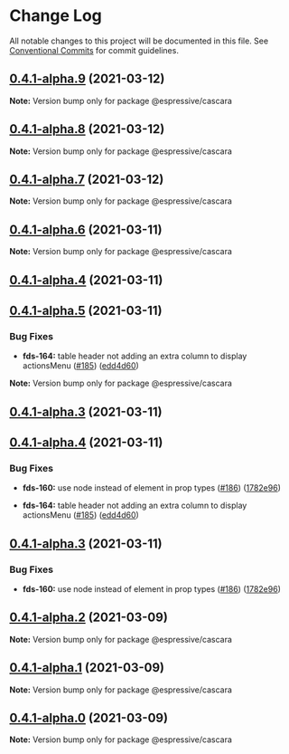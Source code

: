 # Change Log

All notable changes to this project will be documented in this file.
See [Conventional Commits](https://conventionalcommits.org) for commit guidelines.

## [0.4.1-alpha.9](https://github.com/Espressive/cascara/compare/@espressive/cascara@0.4.1-alpha.8...@espressive/cascara@0.4.1-alpha.9) (2021-03-12)

**Note:** Version bump only for package @espressive/cascara





## [0.4.1-alpha.8](https://github.com/Espressive/cascara/compare/@espressive/cascara@0.4.1-alpha.7...@espressive/cascara@0.4.1-alpha.8) (2021-03-12)

**Note:** Version bump only for package @espressive/cascara





## [0.4.1-alpha.7](https://github.com/Espressive/cascara/compare/@espressive/cascara@0.4.1-alpha.6...@espressive/cascara@0.4.1-alpha.7) (2021-03-12)

**Note:** Version bump only for package @espressive/cascara





## [0.4.1-alpha.6](https://github.com/Espressive/cascara/compare/@espressive/cascara@0.4.1-alpha.5...@espressive/cascara@0.4.1-alpha.6) (2021-03-11)

**Note:** Version bump only for package @espressive/cascara

## [0.4.1-alpha.4](https://github.com/Espressive/cascara/compare/@espressive/cascara@0.4.1-alpha.3...@espressive/cascara@0.4.1-alpha.4) (2021-03-11)

## [0.4.1-alpha.5](https://github.com/Espressive/cascara/compare/@espressive/cascara@0.4.1-alpha.4...@espressive/cascara@0.4.1-alpha.5) (2021-03-11)

### Bug Fixes

- **fds-164:** table header not adding an extra column to display actionsMenu ([#185](https://github.com/Espressive/cascara/issues/185)) ([edd4d60](https://github.com/Espressive/cascara/commit/edd4d604c3ab56fca1abf51a94d57ab571f92038))

**Note:** Version bump only for package @espressive/cascara

## [0.4.1-alpha.3](https://github.com/Espressive/cascara/compare/@espressive/cascara@0.4.1-alpha.2...@espressive/cascara@0.4.1-alpha.3) (2021-03-11)

## [0.4.1-alpha.4](https://github.com/Espressive/cascara/compare/@espressive/cascara@0.4.1-alpha.3...@espressive/cascara@0.4.1-alpha.4) (2021-03-11)

### Bug Fixes

- **fds-160:** use node instead of element in prop types ([#186](https://github.com/Espressive/cascara/issues/186)) ([1782e96](https://github.com/Espressive/cascara/commit/1782e965804321d2130a46602dc5f2ca3a442bd2))

* **fds-164:** table header not adding an extra column to display actionsMenu ([#185](https://github.com/Espressive/cascara/issues/185)) ([edd4d60](https://github.com/Espressive/cascara/commit/edd4d604c3ab56fca1abf51a94d57ab571f92038))

## [0.4.1-alpha.3](https://github.com/Espressive/cascara/compare/@espressive/cascara@0.4.1-alpha.2...@espressive/cascara@0.4.1-alpha.3) (2021-03-11)

### Bug Fixes

- **fds-160:** use node instead of element in prop types ([#186](https://github.com/Espressive/cascara/issues/186)) ([1782e96](https://github.com/Espressive/cascara/commit/1782e965804321d2130a46602dc5f2ca3a442bd2))

## [0.4.1-alpha.2](https://github.com/Espressive/cascara/compare/@espressive/cascara@0.4.1-alpha.1...@espressive/cascara@0.4.1-alpha.2) (2021-03-09)

**Note:** Version bump only for package @espressive/cascara

## [0.4.1-alpha.1](https://github.com/Espressive/cascara/compare/@espressive/cascara@0.4.1-alpha.0...@espressive/cascara@0.4.1-alpha.1) (2021-03-09)

**Note:** Version bump only for package @espressive/cascara

## [0.4.1-alpha.0](https://github.com/Espressive/cascara/compare/@espressive/cascara@0.4.0...@espressive/cascara@0.4.1-alpha.0) (2021-03-09)

**Note:** Version bump only for package @espressive/cascara
